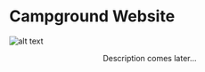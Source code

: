 
# Campground Website

![alt text](https://raw.githubusercontent.com/afern247/web_bootcamp/master/public/images/2018-07-04_03-21-35-b3a86c5615baa089ea512a7a64426815.PNG)

<p align="center">
Description comes later...
</p>